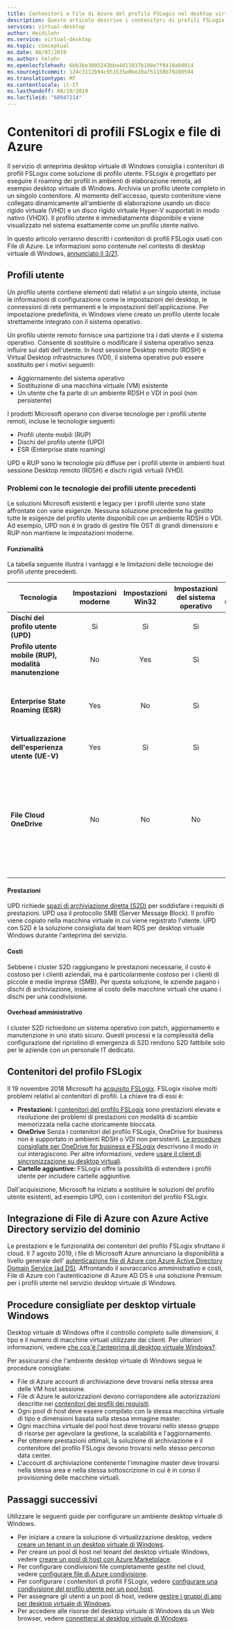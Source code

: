 ```yaml
---
title: Contenitori e File di Azure del profilo FSLogix nel desktop virtuale di Windows-Azure
description: Questo articolo descrive i contenitori di profili FSLogix all'interno di un desktop virtuale di Windows e di file di Azure.
services: virtual-desktop
author: Heidilohr
ms.service: virtual-desktop
ms.topic: conceptual
ms.date: 08/07/2019
ms.author: helohr
ms.openlocfilehash: 6bb3be3805243bba4d11037b180e7f8418a84014
ms.sourcegitcommit: 124c3112b94c951535e0be20a751150b79289594
ms.translationtype: MT
ms.contentlocale: it-IT
ms.lasthandoff: 08/10/2019
ms.locfileid: "68947214"
---
```

# <a name="fslogix-profile-containers-and-azure-files"></a>Contenitori di profili FSLogix e file di Azure

Il servizio di anteprima desktop virtuale di Windows consiglia i contenitori di profili FSLogix come soluzione di profilo utente. FSLogix è progettato per eseguire il roaming dei profili in ambienti di elaborazione remota, ad esempio desktop virtuale di Windows. Archivia un profilo utente completo in un singolo contenitore. Al momento dell'accesso, questo contenitore viene collegato dinamicamente all'ambiente di elaborazione usando un disco rigido virtuale (VHD) e un disco rigido virtuale Hyper-V supportati in modo nativo (VHDX). Il profilo utente è immediatamente disponibile e viene visualizzato nel sistema esattamente come un profilo utente nativo.

In questo articolo verranno descritti i contenitori di profili FSLogix usati con File di Azure. Le informazioni sono contenute nel contesto di desktop virtuale di Windows, [annunciato il 3/21](https://www.microsoft.com/microsoft-365/blog/2019/03/21/windows-virtual-desktop-public-preview/).

## <a name="user-profiles"></a>Profili utente

Un profilo utente contiene elementi dati relativi a un singolo utente, incluse le informazioni di configurazione come le impostazioni del desktop, le connessioni di rete permanenti e le impostazioni dell'applicazione. Per impostazione predefinita, in Windows viene creato un profilo utente locale strettamente integrato con il sistema operativo.

Un profilo utente remoto fornisce una partizione tra i dati utente e il sistema operativo. Consente di sostituire o modificare il sistema operativo senza influire sui dati dell'utente. In host sessione Desktop remoto (RDSH) e Virtual Desktop infrastructures (VDI), il sistema operativo può essere sostituito per i motivi seguenti:

- Aggiornamento del sistema operativo
- Sostituzione di una macchina virtuale (VM) esistente
- Un utente che fa parte di un ambiente RDSH o VDI in pool (non persistente)

I prodotti Microsoft operano con diverse tecnologie per i profili utente remoti, incluse le tecnologie seguenti:
- Profili utente mobili (RUP)
- Dischi del profilo utente (UPD)
- ESR (Enterprise state roaming)

UPD e RUP sono le tecnologie più diffuse per i profili utente in ambienti host sessione Desktop remoto (RDSH) e dischi rigidi virtuali (VHD).

### <a name="challenges-with-previous-user-profile-technologies"></a>Problemi con le tecnologie dei profili utente precedenti

Le soluzioni Microsoft esistenti e legacy per i profili utente sono state affrontate con varie esigenze. Nessuna soluzione precedente ha gestito tutte le esigenze del profilo utente disponibili con un ambiente RDSH o VDI. Ad esempio, UPD non è in grado di gestire file OST di grandi dimensioni e RUP non mantiene le impostazioni moderne.

#### <a name="functionality"></a>Funzionalità

La tabella seguente illustra i vantaggi e le limitazioni delle tecnologie dei profili utente precedenti.

| Tecnologia | Impostazioni moderne | Impostazioni Win32 | Impostazioni del sistema operativo | Dati utente | Supportato nello SKU del server | Archiviazione back-end in Azure | Archiviazione back-end locale | Supporto della versione | Ora di accesso successiva |Note|
| ---------- | :-------------: | :------------: | :---------: | --------: | :---------------------: | :-----------------------: | :--------------------------: | :-------------: | :---------------------: |-----|
| **Dischi del profilo utente (UPD)** | Sì | Sì | Sì | Sì | Sì | No | Yes | Win 7 + | Sì | |
| **Profilo utente mobile (RUP), modalità manutenzione** | No | Yes | Sì | Sì | Sì| No | Yes | Win 7 + | No | |
| **Enterprise State Roaming (ESR)** | Yes | No | Sì | No | Vedere le note | Yes | No | Windows 10 | No | Funzioni nello SKU del server ma nessuna interfaccia utente di supporto |
| **Virtualizzazione dell'esperienza utente (UE-V)** | Yes | Sì | Sì | No | Sì | No | Sì | Win 7 + | No |  |
| **File Cloud OneDrive** | No | No | No | Yes | Vedere le note | Vedere le note  | Vedere le note | Win 10 RS3 | No | Non testato nello SKU del server. L'archiviazione back-end in Azure dipende dal client di sincronizzazione. Per l'archiviazione back-end locale è necessario un client di sincronizzazione. |

#### <a name="performance"></a>Prestazioni

UPD richiede [spazi di archiviazione diretta (S2D)](https://docs.microsoft.com/windows-server/remote/remote-desktop-services/rds-storage-spaces-direct-deployment) per soddisfare i requisiti di prestazioni. UPD usa il protocollo SMB (Server Message Block). Il profilo viene copiato nella macchina virtuale in cui viene registrato l'utente. UPD con S2D è la soluzione consigliata dal team RDS per desktop virtuale Windows durante l'anteprima del servizio.  

#### <a name="cost"></a>Costi

Sebbene i cluster S2D raggiungano le prestazioni necessarie, il costo è costoso per i clienti aziendali, ma è particolarmente costoso per i clienti di piccole e medie imprese (SMB). Per questa soluzione, le aziende pagano i dischi di archiviazione, insieme al costo delle macchine virtuali che usano i dischi per una condivisione.

#### <a name="administrative-overhead"></a>Overhead amministrativo

I cluster S2D richiedono un sistema operativo con patch, aggiornamento e manutenzione in uno stato sicuro. Questi processi e la complessità della configurazione del ripristino di emergenza di S2D rendono S2D fattibile solo per le aziende con un personale IT dedicato.

## <a name="fslogix-profile-containers"></a>Contenitori del profilo FSLogix

Il 19 novembre 2018 Microsoft ha [acquisito FSLogix](https://blogs.microsoft.com/blog/2018/11/19/microsoft-acquires-fslogix-to-enhance-the-office-365-virtualization-experience/). FSLogix risolve molti problemi relativi ai contenitori di profili. La chiave tra di essi è:

- **Prestazioni:** I [contenitori del profilo FSLogix](https://fslogix.com/products/profile-containers) sono prestazioni elevate e risoluzione dei problemi di prestazioni con modalità di scambio memorizzata nella cache storicamente bloccata.
- **OneDrive** Senza i contenitori del profilo FSLogix, OneDrive for business non è supportato in ambienti RDSH o VDI non persistenti. [Le procedure consigliate per OneDrive for business e FSLogix](https://fslogix.com/products/technical-faqs/284-onedrive-for-business-and-fslogix-best-practices) descrivono il modo in cui interagiscono. Per altre informazioni, vedere [usare il client di sincronizzazione su desktop virtuali](https://docs.microsoft.com/deployoffice/rds-onedrive-business-vdi).
- **Cartelle aggiuntive:** FSLogix offre la possibilità di estendere i profili utente per includere cartelle aggiuntive.

Dall'acquisizione, Microsoft ha iniziato a sostituire le soluzioni del profilo utente esistenti, ad esempio UPD, con i contenitori del profilo FSLogix.

## <a name="azure-files-integration-with-azure-active-directory-domain-service"></a>Integrazione di File di Azure con Azure Active Directory servizio del dominio

Le prestazioni e le funzionalità dei contenitori del profilo FSLogix sfruttano il cloud. Il 7 agosto 2019, i file di Microsoft Azure annunciano la disponibilità a livello generale dell' [autenticazione file di Azure con Azure Active Directory Domain Service (ad DS)](https://docs.microsoft.com/en-us/azure/storage/files/storage-files-active-directory-overview). Affrontando il sovraccarico amministrativo e costi, File di Azure con l'autenticazione di Azure AD DS è una soluzione Premium per i profili utente nel servizio desktop virtuale di Windows.

## <a name="best-practices-for-windows-virtual-desktop"></a>Procedure consigliate per desktop virtuale Windows

Desktop virtuale di Windows offre il controllo completo sulle dimensioni, il tipo e il numero di macchine virtuali utilizzate dai clienti. Per ulteriori informazioni, vedere [che cos'è l'anteprima di desktop virtuale Windows?](overview.md).

Per assicurarsi che l'ambiente desktop virtuale di Windows segua le procedure consigliate:

- File di Azure account di archiviazione deve trovarsi nella stessa area delle VM host sessione.
- File di Azure le autorizzazioni devono corrispondere alle autorizzazioni descritte nei [contenitori dei profili dei requisiti](https://docs.fslogix.com/display/20170529/Requirements+-+Profile+Containers).
- Ogni pool di host deve essere compilato con la stessa macchina virtuale di tipo e dimensioni basata sulla stessa immagine master.
- Ogni macchina virtuale del pool host deve trovarsi nello stesso gruppo di risorse per agevolare la gestione, la scalabilità e l'aggiornamento.
- Per ottenere prestazioni ottimali, la soluzione di archiviazione e il contenitore del profilo FSLogix devono trovarsi nello stesso percorso data center.
- L'account di archiviazione contenente l'immagine master deve trovarsi nella stessa area e nella stessa sottoscrizione in cui è in corso il provisioning delle macchine virtuali.

## <a name="next-steps"></a>Passaggi successivi

Utilizzare le seguenti guide per configurare un ambiente desktop virtuale di Windows.

- Per iniziare a creare la soluzione di virtualizzazione desktop, vedere [creare un tenant in un desktop virtuale di Windows](tenant-setup-azure-active-directory.md).
- Per creare un pool di host nel tenant del desktop virtuale Windows, vedere [creare un pool di host con Azure Marketplace](create-host-pools-azure-marketplace.md).
- Per configurare condivisioni file completamente gestite nel cloud, vedere [configurare file di Azure condivisione](/articles/storage/files/storage-files-active-directory-enable.md).
- Per configurare i contenitori di profili FSLogix, vedere [configurare una condivisione del profilo utente per un pool host](create-host-pools-user-profile.md).
- Per assegnare gli utenti a un pool di host, vedere [gestire i gruppi di app per desktop virtuale di Windows](manage-app-groups.md).
- Per accedere alle risorse del desktop virtuale di Windows da un Web browser, vedere [connettersi al desktop virtuale di Windows](connect-web.md).
